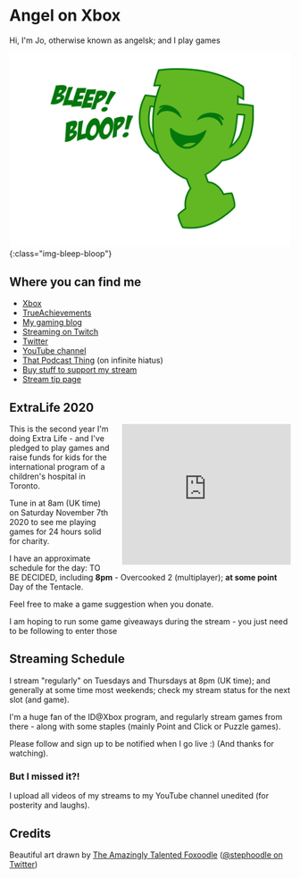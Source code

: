# Angel on Xbox

Hi, I'm Jo, otherwise known as angelsk; and I play games

![Bleep! Bloop!](/assets/images/bleep-bloop.png){:class="img-bleep-bloop"}

## Where you can find me

* [Xbox](https://account.xbox.com/en-GB/Profile?gamerTag=angelsk)
* [TrueAchievements](https://www.trueachievements.com/gamer/angelsk)
* [My gaming blog](https://www.trueachievements.com/gamer/angelsk/blog)
* [Streaming on Twitch](https://www.twitch.tv/angelsk_jo)
* [Twitter](https://twitter.com/angelsk)
* [YouTube channel](https://www.youtube.com/c/JoCarterAngelSK)
* [That Podcast Thing](https://twitter.com/podcast_thing) (on infinite hiatus)
* [Buy stuff to support my stream](https://teespring.com/stores/angel-on-xbox)
* [Stream tip page](https://rainmaker.gg/angelsk/tip)

## ExtraLife 2020

<iframe src="https://www.extra-life.org/index.cfm?fuseaction=widgets.300x250thermo&participantID=408870" width="302" height="252" frameborder="0" scrolling="no" style="float: right; margin-left: 20px;"><a href="https://www.extra-life.org/index.cfm?fuseaction=donorDrive.participant&participantID=408870">Make a Donation!</a></iframe>

This is the second year I'm doing Extra Life - and I've pledged to play games and raise funds for kids for the international program of a children's hospital in Toronto.	

Tune in at 8am (UK time) on Saturday November 7th 2020 to see me playing games for 24 hours solid for charity.	

I have an approximate schedule for the day: TO BE DECIDED, including **8pm** - Overcooked 2 (multiplayer); **at some point** Day of the Tentacle.

Feel free to make a game suggestion when you donate.	

I am hoping to run some game giveaways during the stream - you just need to be following to enter those

## Streaming Schedule

I stream "regularly" on Tuesdays and Thursdays at 8pm (UK time); and generally at some time most weekends; check my stream status for the next slot (and game). 

I'm a huge fan of the ID@Xbox program, and regularly stream games from there - along with some staples (mainly Point and Click or Puzzle games).

Please follow and sign up to be notified when I go live :) (And thanks for watching).

### But I missed it?!

I upload all videos of my streams to my YouTube channel unedited (for posterity and laughs).

## Credits

Beautiful art drawn by [The Amazingly Talented Foxoodle](http://foxoodle.tumblr.com/) ([@stephoodle on Twitter](https://twitter.com/stephoodle))
